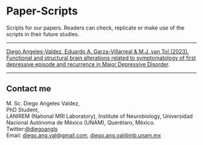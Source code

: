 # Paper-Scripts

Scripts for our papers. Readers can check, replicate or make use of the scripts in their future studies.

---

[Diego Angeles-Valdez, Eduardo A. Garza-Villarreal & M.J. van Tol (2023). Functional and structural brain alterations related to symptomatology of first depressive episode and recurrence in Major Depressive Disorder]().

---

## Contact me 

M. Sc. Diego Angeles Valdez,    
PhD Student,   
LANIREM (National MRI Laboratory), Institute of Neurobiology, Universidad Nacional Autónoma de México (UNAM), Querétaro, México.   
Twitter:[@diegoangls](https://twitter.com/diegoangls)   
Email: diego.ang.val@gmail.com, diego.ang.val@inb.unam.mx   
